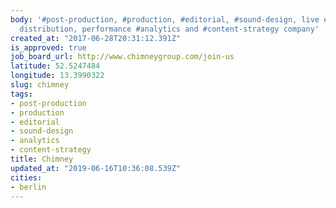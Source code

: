 ```yaml
---
body: '#post-production, #production, #editorial, #sound-design, live events, content
  distribution, performance #analytics and #content-strategy company'
created_at: "2017-06-28T20:31:12.391Z"
is_approved: true
job_board_url: http://www.chimneygroup.com/join-us
latitude: 52.5247484
longitude: 13.3990322
slug: chimney
tags:
- post-production
- production
- editorial
- sound-design
- analytics
- content-strategy
title: Chimney
updated_at: "2019-06-16T10:36:08.539Z"
cities:
- berlin
---
```

